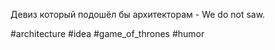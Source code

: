 Девиз который подошёл бы архитекторам - We do not saw. 

#architecture #idea #game_of_thrones #humor